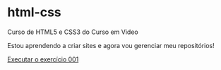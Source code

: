 # html-css
 Curso de HTML5 e CSS3 do Curso em Video

 Estou aprendendo a criar sites e agora vou gerenciar meu repositórios!
 
<a href="https://carlos-negreiros.github.io/html-css/exercicios/ex001/index.html">Executar o exercício 001
